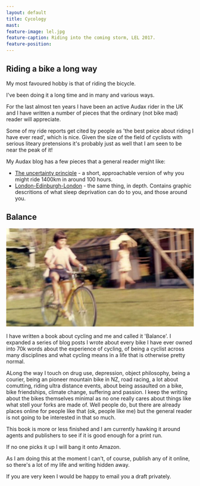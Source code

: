 ```yaml
---
layout: default
title: Cycology
mast: 
feature-image: lel.jpg
feature-caption: Riding into the coming storm, LEL 2017.
feature-position: 
---
```



## Riding a bike a long way

My most favoured hobby is that of riding the bicycle.

I've been doing it a long time and in many and various ways.

For the last almost ten years I have been an active Audax rider in the UK and I have written a number of pieces that the ordinary (not bike mad) reader will appreciate.

Some of my ride reports get cited by people as 'the best peice about riding I have ever read', which is nice. Given the size of the field of cyclists with serious liteary pretensions it's probably just as well that I am seen to be near the peak of it! 

My Audax blog has a few pieces that a general reader might like:

 - [The uncertainty principle](https://audaxery.wordpress.com/2017/10/28/lel-the-uncertainty-principle/) - a short, approachable version of why you might ride 1400km in around 100 hours.
 - [London-Edinburgh-London](https://audaxery.wordpress.com/2017/08/14/fear-and-louthing-lel-2017/) - the same thing, in depth. Contains graphic descritions of what sleep deprivation can do to you, and those around you.


## Balance

<img src="/assets/img/mustang.jpg">

I have written a book about cycling and me and called it 'Balance'. I expanded a series of blog posts I wrote about every bike I have ever owned into 70k words about the experience of cycling, of being a cyclist across many disciplines and what cycling means in a life that is otherwise pretty normal. 

ALong the way I touch on drug use, depression, object philosophy, being a courier, being an pioneer mountain bike in NZ, road racing, a lot about comutting, riding ultra distance events, about being assaulted on a bike, bike friendships, climate change, suffering and passion. I keep the writing about the bikes themselves minimal as no one really cares about things like what stell your forks are made of. Well people do, but there are already places online for people like that (ok, people like me) but the general reader is not going to be interested in that so much.

This book is more or less finished and I am currently hawking it around agents and publishers to see if it is good enough for a print run.

If no one picks it up I will bang it onto Amazon.

As I am doing this at the moment I can't, of course, publish any of it online, so there's a lot of my life and writing hidden away.

If you are very keen I would be happy to email you a draft privately. 





